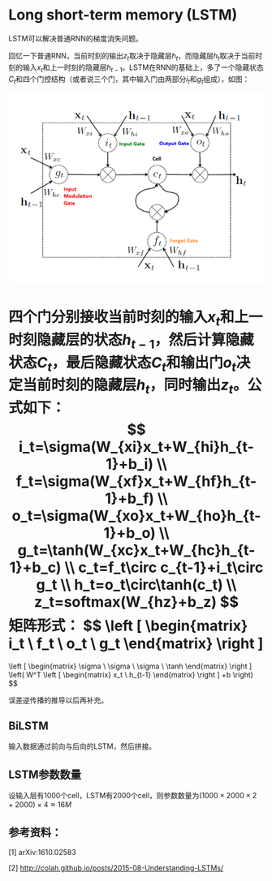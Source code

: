 # Long short-term memory (LSTM)

LSTM可以解决普通RNN的梯度消失问题。

回忆一下普通RNN，当前时刻的输出$z_t$取决于隐藏层$h_t$，而隐藏层$h_t$取决于当前时刻的输入$x_t$和上一时刻的隐藏层$h_{t-1}$。LSTM在RNN的基础上，多了一个隐藏状态$C_t$和四个门控结构（或者说三个门，其中输入门由两部分$i_t$和$g_t$组成），如图：

![image](../image_storage/lstm.png)

四个门分别接收当前时刻的输入$x_t$和上一时刻隐藏层的状态$h_{t-1}$，然后计算隐藏状态$C_t$，最后隐藏状态$C_t$和输出门$o_t$决定当前时刻的隐藏层$h_t$，同时输出$z_t$。公式如下：
$$
i_t=\sigma(W_{xi}x_t+W_{hi}h_{t-1}+b_i) \\
f_t=\sigma(W_{xf}x_t+W_{hf}h_{t-1}+b_f) \\
o_t=\sigma(W_{xo}x_t+W_{ho}h_{t-1}+b_o) \\
g_t=\tanh(W_{xc}x_t+W_{hc}h_{t-1}+b_c) \\
c_t=f_t\circ c_{t-1}+i_t\circ g_t \\
h_t=o_t\circ\tanh(c_t) \\
z_t=softmax(W_{hz}+b_z)
$$
矩阵形式：
$$
\left [ \begin{matrix}
i_t \\ f_t \\ o_t \\ g_t
\end{matrix} \right ]
=
\left [ \begin{matrix}
\sigma \\ \sigma \\ \sigma \\ \tanh
\end{matrix} \right ]
\left( W^T
\left [ \begin{matrix}
x_t \\ h_{t-1}
\end{matrix} \right ]
+b \right)
$$


误差逆传播的推导以后再补充。

## BiLSTM

输入数据通过前向与后向的LSTM，然后拼接。

## LSTM参数数量

设输入层有1000个cell，LSTM有2000个cell，则参数数量为$(1000\times2000\times2+2000)\times4\approx16M$



## 参考资料：

[1] arXiv:1610.02583

[2] http://colah.github.io/posts/2015-08-Understanding-LSTMs/